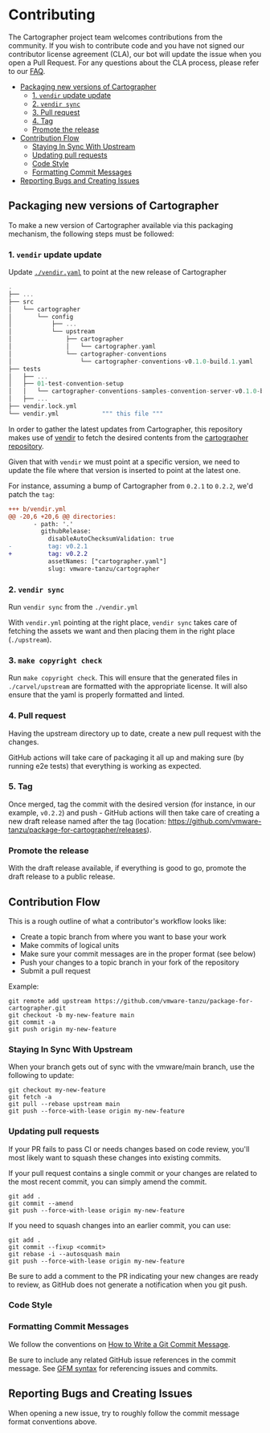 # Contributing <!-- omit in toc -->

The Cartographer project team welcomes contributions from the community. If you
wish to contribute code and you have not signed our contributor license
agreement (CLA), our bot will update the issue when you open a Pull Request.
For any questions about the CLA process, please refer to our
[FAQ](https://cla.vmware.com/faq).

<!-- START doctoc generated TOC please keep comment here to allow auto update -->
<!-- DON'T EDIT THIS SECTION, INSTEAD RE-RUN doctoc TO UPDATE -->

- [Packaging new versions of Cartographer](#packaging-new-versions-of-cartographer)
  - [1. `vendir` update update](#1-vendir-update-update)
  - [2. `vendir sync`](#2-vendir-sync)
  - [3. Pull request](#3-pull-request)
  - [4. Tag](#4-tag)
  - [Promote the release](#promote-the-release)
- [Contribution Flow](#contribution-flow)
  - [Staying In Sync With Upstream](#staying-in-sync-with-upstream)
  - [Updating pull requests](#updating-pull-requests)
  - [Code Style](#code-style)
  - [Formatting Commit Messages](#formatting-commit-messages)
- [Reporting Bugs and Creating Issues](#reporting-bugs-and-creating-issues)

<!-- END doctoc generated TOC please keep comment here to allow auto update -->


## Packaging new versions of Cartographer

To make a new version of Cartographer available via this packaging mechanism,
the following steps must be followed:

### 1. `vendir` update update 

Update [`./vendir.yaml`](./vendir.yaml) to
point at the new release of Cartographer


```scala
.
├── ...
├── src
│   └── cartographer
│       └── config
│           ├── ...
│           └── upstream
│               ├── cartographer
│               │   └── cartographer.yaml                                                     """ vendir'ed file """
│               └── cartographer-conventions
│                   └── cartographer-conventions-v0.1.0-build.1.yaml                          """ vendir'ed file """
├── tests
│   ├── ...
│   ├── 01-test-convention-setup
│   │   └── cartographer-conventions-samples-convention-server-v0.1.0-build.1.yaml            """ vendir'ed file """
│   ├── ...
├── vendir.lock.yml
└── vendir.yml            """ this file """
```

In order to gather the latest updates from Cartographer, this repository makes
use of [vendir](https://github.com/vmware-tanzu/carvel-vendir) to fetch the
desired contents from the [cartographer
repository](https://github.com/vmware-tanzu/cartographer).

Given that with `vendir` we must point at a specific version, we need to update
the file where that version is inserted to point at the latest one.

For instance, assuming a bump of Cartographer from `0.2.1` to `0.2.2`, we'd
patch the `tag`:

```diff
+++ b/vendir.yml
@@ -20,6 +20,6 @@ directories:
       - path: '.'
         githubRelease:
           disableAutoChecksumValidation: true
-          tag: v0.2.1
+          tag: v0.2.2
           assetNames: ["cartographer.yaml"]
           slug: vmware-tanzu/cartographer
```


### 2. `vendir sync`

Run `vendir sync` from the `./vendir.yml`

With `vendir.yml` pointing at the right place, `vendir sync` takes care of
fetching the assets we want and then placing them in the right place
(`./upstream`).

### 3. `make copyright check`

Run `make copyright check`. This will ensure that the generated files in
`./carvel/upstream` are formatted with the appropriate license.
It will also ensure that the yaml is properly formatted and linted.

### 4. Pull request

Having the upstream directory up to date, create a new pull request with the
changes. 

GitHub actions will take care of packaging it all up and making sure (by
running e2e tests) that everything is working as expected.


### 5. Tag

Once merged, tag the commit with the desired version (for instance, in
our example, `v0.2.2`) and push - GitHub actions will then take care of
creating a new draft release named after the tag (location:
https://github.com/vmware-tanzu/package-for-cartographer/releases).


### Promote the release

With the draft release available, if everything is good to go, promote the
draft release to a public release.


## Contribution Flow

This is a rough outline of what a contributor's workflow looks like:

- Create a topic branch from where you want to base your work
- Make commits of logical units
- Make sure your commit messages are in the proper format (see below)
- Push your changes to a topic branch in your fork of the repository
- Submit a pull request

Example:

``` shell
git remote add upstream https://github.com/vmware-tanzu/package-for-cartographer.git
git checkout -b my-new-feature main
git commit -a
git push origin my-new-feature
```


### Staying In Sync With Upstream

When your branch gets out of sync with the vmware/main branch, use the
following to update:

``` shell
git checkout my-new-feature
git fetch -a
git pull --rebase upstream main
git push --force-with-lease origin my-new-feature
```


### Updating pull requests

If your PR fails to pass CI or needs changes based on code review, you'll most
likely want to squash these changes into existing commits.

If your pull request contains a single commit or your changes are related to
the most recent commit, you can simply amend the commit.

``` shell
git add .
git commit --amend
git push --force-with-lease origin my-new-feature
```

If you need to squash changes into an earlier commit, you can use:

``` shell
git add .
git commit --fixup <commit>
git rebase -i --autosquash main
git push --force-with-lease origin my-new-feature
```

Be sure to add a comment to the PR indicating your new changes are ready to
review, as GitHub does not generate a notification when you git push.


### Code Style

### Formatting Commit Messages

We follow the conventions on [How to Write a Git Commit
Message](http://chris.beams.io/posts/git-commit/).

Be sure to include any related GitHub issue references in the commit message.
See [GFM
syntax](https://guides.github.com/features/mastering-markdown/#GitHub-flavored-markdown)
for referencing issues and commits.


## Reporting Bugs and Creating Issues

When opening a new issue, try to roughly follow the commit message format
conventions above.


